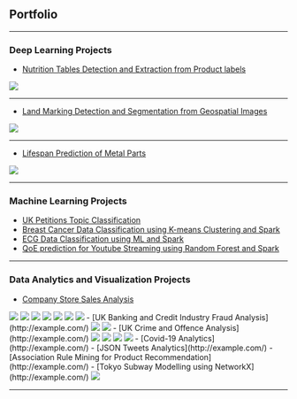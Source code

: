 ## Portfolio

---

### Deep Learning Projects 

- [Nutrition Tables Detection and Extraction from Product labels](/sample_page)
<img src="images/dummy_thumbnail.jpg?raw=true"/>

---
- [Land Marking Detection and Segmentation from Geospatial Images](/pdf/sample_presentation.pdf)
<img src="images/dummy_thumbnail.jpg?raw=true"/>

---
- [Lifespan Prediction of Metal Parts](http://example.com/)
<img src="images/dummy_thumbnail.jpg?raw=true"/>

---

### Machine Learning Projects

- [UK Petitions Topic Classification](http://example.com/)
- [Breast Cancer Data Classification using K-means Clustering and Spark](http://example.com/)
- [ECG Data Classification using ML and Spark](http://example.com/)
- [QoE prediction for Youtube Streaming using Random Forest and Spark](http://example.com/)

---

### Data Analytics and Visualization Projects

- [Company Store Sales Analysis](http://example.com/)
<img src="images/volume_segmentation.png?raw=true"/>
<img src="images/dailyCustomers_40 stores.png?raw=true"/>
<img src="images/high_and_medium_volume.png?raw=true"/>
<img src="images/low_volume_stores.PNG?raw=true"/>
<img src="images/heatmap_40stores.png?raw=true"/>
<img src="images/boxplots_new.png?raw=true"/>
<img src="images/radar_subplots_new.png?raw=true"/>
- [UK Banking and Credit Industry Fraud Analysis](http://example.com/)
<img src="images/Advancefeefraud.png?raw=true"/>
<img src="images/consumerfraud.png?raw=true"/>
- [UK Crime and Offence Analysis](http://example.com/)
<img src="images/areavsoffences.png?raw=true"/>
<img src="images/areavspoplrate.png?raw=true"/>
<img src="images/df2areavsoffence.png?raw=true"/>
<img src="images/df2areavspoplrate.png?raw=true"/>
- [Covid-19 Analytics](http://example.com/)
- [JSON Tweets Analytics](http://example.com/)
- [Association Rule Mining for Product Recommendation](http://example.com/)
- [Tokyo Subway Modelling using NetworkX](http://example.com/)
<img src="images/nodes.png?raw=true"/>

---
